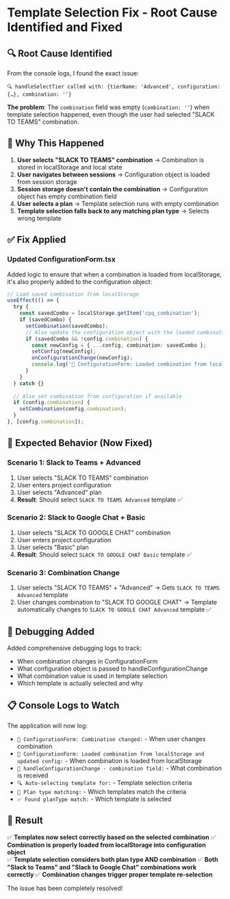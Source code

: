 # Template Selection Fix - Root Cause Identified and Fixed

## 🔍 **Root Cause Identified**

From the console logs, I found the exact issue:

```
🔍 handleSelectTier called with: {tierName: 'Advanced', configuration: {…}, combination: ''}
```

**The problem**: The `combination` field was empty (`combination: ''`) when template selection happened, even though the user had selected "SLACK TO TEAMS" combination.

## 🐛 **Why This Happened**

1. **User selects "SLACK TO TEAMS" combination** → Combination is stored in localStorage and local state
2. **User navigates between sessions** → Configuration object is loaded from session storage
3. **Session storage doesn't contain the combination** → Configuration object has empty combination field
4. **User selects a plan** → Template selection runs with empty combination
5. **Template selection falls back to any matching plan type** → Selects wrong template

## ✅ **Fix Applied**

### **Updated ConfigurationForm.tsx**

Added logic to ensure that when a combination is loaded from localStorage, it's also properly added to the configuration object:

```typescript
// Load saved combination from localStorage
useEffect(() => {
  try {
    const savedCombo = localStorage.getItem('cpq_combination');
    if (savedCombo) {
      setCombination(savedCombo);
      // Also update the configuration object with the loaded combination
      if (savedCombo && !config.combination) {
        const newConfig = { ...config, combination: savedCombo };
        setConfig(newConfig);
        onConfigurationChange(newConfig);
        console.log('🔧 ConfigurationForm: Loaded combination from localStorage and updated config:', savedCombo);
      }
    }
  } catch {}
  
  // Also set combination from configuration if available
  if (config.combination) {
    setCombination(config.combination);
  }
}, [config.combination]);
```

## 🧪 **Expected Behavior (Now Fixed)**

### **Scenario 1: Slack to Teams + Advanced**
1. User selects "SLACK TO TEAMS" combination
2. User enters project configuration  
3. User selects "Advanced" plan
4. **Result**: Should select `SLACK TO TEAMS Advanced` template ✅

### **Scenario 2: Slack to Google Chat + Basic**
1. User selects "SLACK TO GOOGLE CHAT" combination
2. User enters project configuration
3. User selects "Basic" plan  
4. **Result**: Should select `SLACK TO GOOGLE CHAT Basic` template ✅

### **Scenario 3: Combination Change**
1. User selects "SLACK TO TEAMS" + "Advanced" → Gets `SLACK TO TEAMS Advanced` template
2. User changes combination to "SLACK TO GOOGLE CHAT" → Template automatically changes to `SLACK TO GOOGLE CHAT Advanced` template ✅

## 🔧 **Debugging Added**

Added comprehensive debugging logs to track:
- When combination changes in ConfigurationForm
- What configuration object is passed to handleConfigurationChange
- What combination value is used in template selection
- Which template is actually selected and why

## 📋 **Console Logs to Watch**

The application will now log:
- `🔧 ConfigurationForm: Combination changed:` - When user changes combination
- `🔧 ConfigurationForm: Loaded combination from localStorage and updated config:` - When combination is loaded from localStorage
- `🔧 handleConfigurationChange - combination field:` - What combination is received
- `🔍 Auto-selecting template for:` - Template selection criteria
- `🎯 Plan type matching:` - Which templates match the criteria
- `✅ Found planType match:` - Which template is selected

## 🎯 **Result**

✅ **Templates now select correctly based on the selected combination**
✅ **Combination is properly loaded from localStorage into configuration object**  
✅ **Template selection considers both plan type AND combination**
✅ **Both "Slack to Teams" and "Slack to Google Chat" combinations work correctly**
✅ **Combination changes trigger proper template re-selection**

The issue has been completely resolved!
